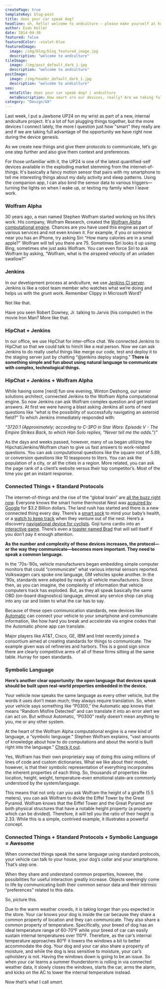 ```yaml
---
createPage: true
templateKey: blog-post
title: does your car speak dog?
headline: oh, hello! welcome to andculture — please make yourself at home.
author: Evan Keller
date: 2014-04-30
featured: false
featuredColor: -violet-blue
featuredImage:
  image: /img/blog/blog_featured_image.jpg
  description: "welcome to andculture"
tileImage:
  image: /img/post_default_dark_1.jpg
  description: "welcome to andculture"
postImage:
  image: /img/header_default_dark_1.jpg
  description: "welcome to andculture"
seo:
  metaTitle: does your car speak dog? | andculture
  metaDescription: How smart are our devices, really? Are we taking full advantage of the opportunity to bring them together with a common language?
category: "Design/UX"
---
```

Last week, I put a Jawbone UP24 on my wrist as part of a new, internal andculture project. It's a lot of fun plugging things together, but the more devices I connect lately, the more I question just how "smart" they really are and if we are taking full advantage of the opportunity we have right now during the device genesis.

As we create new things and give them protocols to communicate, let’s go one step further and also give them context and preferences.

For those unfamiliar with it, the UP24 is one of the latest quantified-self devices available in the exploding market stemming from the internet-of-things. It's basically a fancy motion sensor that pairs with my smartphone to tell me interesting things about my daily activity and sleep patterns. Using the companion app, I can also bind the sensor data to various triggers—turning the lights on when I wake up, or texting my family when I leave work.

### Wolfram Alpha
30 years ago, a man named Stephen Wolfram started working on his life’s work. His company, Wolfram Research, created the [Wolfram Alpha computational engine](https://www.wolframalpha.com/). Chances are you have used this engine as part of various services and not even known it. For example, if you or someone near you has an iPhone, try asking Siri "How many calories are in a small apple?" Wolfram will tell you there are 75. Sometimes Siri looks it up using Bing, sometimes she just asks Wolfram. You can even force Siri to ask Wolfram by asking, “Wolfram, what is the airspeed velocity of an unladen swallow?”

### Jenkins
In our development process at andculture, we use [Jenkins CI server](http://jenkins-ci.org/). Jenkins is like a robot team member who watches what we’re doing and helps us with the grunt work. Remember Clippy in Microsoft Word?

Not like that.

Have you seen Robert Downey, Jr. talking to Jarvis (his computer) in the movie Iron Man? More like that.

### HipChat + Jenkins
In our office, we use HipChat for inter-office chat. We connected Jenkins to HipChat so that we could talk to him/it like a real person. Now we can ask Jenkins to do really useful things like merge our code, test and deploy it to the staging server just by chatting “@jenkins deploy staging.” **There is something simple and fun about using natural language to communicate with complex, technological things.**

### HipChat + Jenkins + Wolfram Alpha
While having some [nerd] fun one evening, Winton Deshong, our senior solutions architect, connected Jenkins to the Wolfram Alpha computational engine. So now Jenkins can ask Wolfram complex question and get instant answers. At first we were having a blast asking Jenkins all sorts of nerd questions like “what is the possibility of successfully navigating an asteroid field?” To which Jenkins immediately responded with:

*“3720:1 (Approximately; according to C-3PO in Star Wars: Episode V - The Empire Strikes Back, to which Han Solo replies, "Never tell me the odds.”)"*

As the days and weeks passed, however, many of us began utilizing the Hipchat/Jenkins/Wolfram chain to give us fast answers to work-related questions. You can ask computational questions like the square root of 5.89, or conversion questions like 10 teaspoons to liters. You can ask the population of a city, or all the cities in a region. More related, you can ask the page rank of a client’s website versus their top competitor’s. Most of the time you get an instant response.

### Connected Things + Standard Protocols
The internet-of-things and the rise of the “global brain” are [all the buzz right now](https://www.linkedin.com/today/post/article/20140324231842-19748378-state-of-innovation-the-global-brain-comes-online). Everyone knows the smart home thermostat Nest was [acquired by Google](http://techcrunch.com/2014/01/13/google-just-bought-connected-device-company-nest-for-3-2b-in-cash/) for $3.2 Billion dollars. The land rush has started and there is a new connected thing every day. There’s a [smart sock](http://www.owletcare.com/) to mind your baby’s health, or a [watch to keep track](https://www.indiegogo.com/projects/hereo-the-first-gps-watch-designed-for-young-kids) when they venture out of the nest. Here’s a discovery [navigational device for cyclists](http://hammerhead.io/). Goji turns cardio into an [interactive game](http://bluegoji.com/). There’s even a [toaster named Brad](http://www.wired.co.uk/news/archive/2014-03/18/addicted-toaster) that will sell itself if you don’t pay it enough attention.

**As the number and complexity of these devices increases, the protocol—or the way they communicate—becomes more important. They need to speak a common language.**

In the '70s-’80s, vehicle manufacturers began embedding simple computer monitors that could “communicate” what various internal sensors reported. Volkswagen cars spoke one language, GM vehicles spoke another. In the '90s, standards were adopted by nearly all vehicle manufacturers. Since then, as you can imagine, the complexity of information that vehicle computers track has exploded. But, as they all speak basically the same OBD (on-board diagnostics) language, almost any service shop can plug into any car and listen to what the car has to say.

Because of these open communication standards, new devices like [Automatic](http://www.automatic.com/) can connect your vehicle to your smartphone and communicate information, like how hard you break and accelerate via engine codes that the Automatic phone app can translate.

Major players like AT&T, Cisco, GE, IBM and Intel recently joined a consortium aimed at creating standards for things to communicate. The example given was oil refineries and harbors. This is a good sign since there are clearly competitive arms of all of these firms sitting at the same table. Hurray for open standards.

### Symbolic Language
**Here’s another clear opportunity: the open language that devices speak should be built upon real-world properties embedded in the device.**

Your vehicle now speaks the same language as every other vehicle, but the words it uses don’t mean much; they always require translation. So, when your vehicle says something like “P0300,” the Automatic app knows that means “Random Misfire Detected” and can translate it into an error alert we can act on. But without Automatic, “P0300” really doesn’t mean anything to you, me or any other system.

At the heart of the Wolfram Alpha computational engine is a new kind of language, a “symbolic language.” Stephen Wolfram explains, “vast amounts of knowledge about how to do computations and about the world is built right into the language.” [Check it out](https://www.youtube.com/watch?v=_P9HqHVPeik).

Yes, Wolfram has their own proprietary way of doing this using millions of lines of code and custom dictionaries. What we like about their model, however, is that their symbolic representation of everything incorporates the inherent properties of each thing. So, thousands of properties like location, height, weight, temperature–even emotional state–are commonly understood by the system/language.

This means that not only can you ask Wolfram the height of a giraffe (5.5 meters), you can ask Wolfram to divide the Eiffel Tower by the Great Pyramid. Wolfram knows that the Eiffel Tower and the Great Pyramid are both physical structures that have a notable height property (a property which can be divided). Therefore, it will tell you the ratio of their height is 2.33. While this is a simple, contrived example, it illustrates a powerful concept.

### Connected Things + Standard Protocols + Symbolic Language = Awesome
When connected things speak the same language using standard protocols, your vehicle can talk to your house, your dog’s collar and your smartphone. That’s step one.

When they share and understand common properties, however, the possibilities for useful interaction greatly increase. Objects seemingly come to life by communicating both their common sensor data and their intrinsic “preferences” related to this data.

So, picture this.

Due to the warm weather crowds, it is taking longer than you expected in the store. Your car knows your dog is inside the car because they share a common property of location and they can communicate. They also share a common property of temperature. Specifically, your breed of dog has an ideal temperature range of 60-70°F while your breed of car can easily sustain internal temperatures over 110°F. Therefore, as the car’s internal temperature approaches 80°F it lowers the windows a bit to better accommodate the dog. Your dog and your car also share a property of moisture, and while the dog is less sensitive to moisture, your car’s upholstery is not. Having the windows down is going to be an issue. So when your car learns a summer thunderstorm is rolling in via connected weather data, it slowly closes the windows, starts the car, arms the alarm, and kicks on the AC to lower the internal temperature instead.

Now *that’s* what I call *smart*.